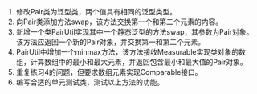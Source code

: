 
1. 修改Pair类为泛型类，两个值具有相同的泛型类型。
2. 向Pair类添加方法swap，该方法交换第一个和第二个元素的内容。
3. 新增一个类PairUtil实现其中一个静态泛型的方法swap，其参数为Pair对象。该方法应返回一个新的Pair对象，并交换第一和第二个元素。
4. PairUtil中增加一个minmax方法，该方法接收Measurable实现类对象的数组，计算数组中的最小和最大元素，并返回包含最小和最大值的Pair对象。
5. 重复练习4的问题，但要求数组元素实现Comparable接口。
6. 编写合适的单元测试类，测试以上方法的功能。